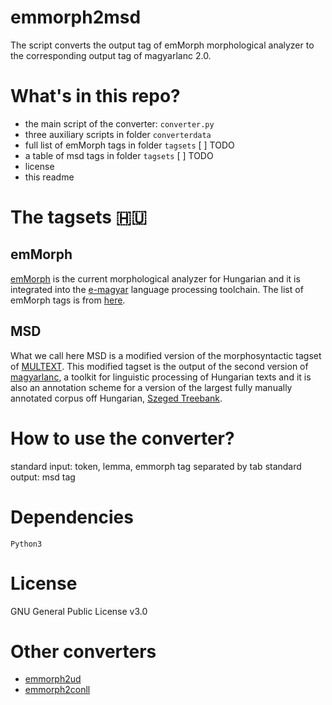 # emmorph2msd

The script converts the output tag of emMorph morphological analyzer to the corresponding output tag of magyarlanc 2.0.

# What's in this repo?

* the main script of the converter: `converter.py`
* three auxiliary scripts in folder `converterdata`
* full list of emMorph tags in folder `tagsets` [ ] TODO
* a table of msd tags in folder `tagsets` [ ] TODO
* license
* this readme

# The tagsets :hungary:

## emMorph

[emMorph](https://github.com/dlt-rilmta/emMorph) is the current morphological analyzer for Hungarian and it is integrated into the [e-magyar](http://e-magyar.hu/en) language processing toolchain. The list of emMorph tags is from [here](http://e-magyar.hu/en/textmodules/emmorph_codelist).

## MSD

What we call here MSD is a modified version of the morphosyntactic tagset of [MULTEXT](http://nl.ijs.si/ME/Vault/V3/msd/msd.pdf). This modified tagset is the output of the second version of [magyarlanc](http://rgai.inf.u-szeged.hu/index.php?lang=en&page=magyarlanc), a toolkit for linguistic processing of Hungarian texts and it is also an annotation scheme for a version of the largest fully manually annotated corpus off Hungarian, [Szeged Treebank](http://rgai.inf.u-szeged.hu/index.php?lang=en&page=SzegedTreebank).

# How to use the converter?

standard input: token, lemma, emmorph tag separated by tab
standard output: msd tag

# Dependencies

`Python3`

# License

GNU General Public License v3.0

# Other converters

* [emmorph2ud](https://github.com/vadno/emmorph2ud)
* [emmorph2conll](https://github.com/vadno/emmorph2conll)

